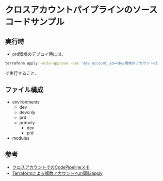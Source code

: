 # クロスアカウントパイプラインのソースコードサンプル

## 実行時
- prd環境のデプロイ時には，
```bash
terraform apply -auto-approve -var 'dev_account_id=<dev環境のアカウントのID>' -var 'prd_account_id=<prd環境のアカウントのID>'
```
で実行すること．

## ファイル構成
- environments
    - dev
    - devonly
    - prd
    - prdonly
        - dev
        - prd
- modules

## 参考
- [クロスアカウントでのCodePipelineメモ](https://github.com/VXdora/CheatSheet/blob/main/AWS/CI-CD/CodePipelineForCrossAccount.md)
- [Terraformによる複数アカウントへの同時apply](https://github.com/VXdora/CheatSheet/blob/main/terraform/ApplyForMultipleAccount.md)
